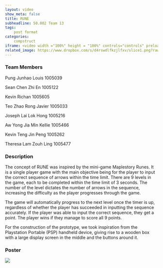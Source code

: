 ```yaml
---
layout: video
show_meta: false
title: RUNE
subheadline: 50.002 Team 13
tags:
    post format
categories:
    compstruct
iframe: <video width ="100%" height = "100%" controls="controls" preload="metadata" src="https://www.dropbox.com/s/6k93r22nmpvzhtt/1D%20Checkoff%204_%20Poster%20and%20Video_1D%2013_attempt_2022-04-18-22-23-19_rune.mp4?raw=1#t=0.5"> Your browser does not support the HTML5 Video element.</video>
related_image: https://www.dropbox.com/s/d4rswdlfkzjlfxv/slice1.png?raw=1
---
```


### Team Members

Pung Junhao Louis 1005039

Sean Chen Zhi En 1005122

Kevin Richan 1005605

Teo Zhao Rong Javier 1005033

Joseph Lai Lok Hong 1005216

Aw Yong Jia Min Kellie 1005466

Kevin Teng Jin Peng 1005262

Theresa Lam Zouh Ling 1005477
  

### Description

The concept of RUNE was inspired by the mini-game Maplestory Runes. It is a single player game with the main objective being for the player to input the correct sequence of arrows within the time limit. There are 9 levels in the game, each to be completed within the time limit of 3 seconds. The number of the level dictates the number of arrows in the sequence, increasing the difficulty as the player progresses through the game. 

The game will automatically progress to the next level once the timer is up, regardless of whether the player has succeeded in inputting the sequence accurately. If the player was able to input the correct sequence, they get a point. The player wins if they manage to score all 9 points.


For the construction of the prototype, we took inspiration from the Playstation Portable (PSP) handheld device, giving rise to a wooden box with a large display screen in the middle and the buttons around it.

### Poster

<img src="https://www.dropbox.com/s/iqsdulpx3vfl64l/1D%20Checkoff%204_%20Poster%20and%20Video_1D%2013_attempt_2022-04-18-22-23-19_RUNES_cs.png?raw=1" />